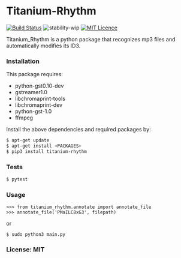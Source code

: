 # Titanium-Rhythm

[![Build Status](https://travis-ci.org/ganesh-k13/titanium-rhythm.svg?branch=master)](https://travis-ci.org/ganesh-k13/titanium-rhythm) ![stability-wip](https://img.shields.io/badge/stability-work_in_progress-lightgrey.svg)  [![MIT Licence](https://badges.frapsoft.com/os/mit/mit.svg?v=103)](https://opensource.org/licenses/mit-license.php)  


Titanium_Rhythm is a python package that recognizes mp3 files and automatically modifies its ID3.

### Installation

This package requires:
- python-gst0.10-dev
- gstreamer1.0
- libchromaprint-tools
- libchromaprint-dev
- python-gst-1.0
- ffmpeg

Install the above dependencies and required packages by:

```sh
$ apt-get update
$ apt-get install <PACKAGES>
$ pip3 install titanium-rhythm
```

### Tests

```sh
$ pytest
```

### Usage

```
>>> from titanium_rhythm.annotate import annotate_file
>>> annotate_file('PMaILC8xG3', filepath)
```
or

```
$ sudo python3 main.py
```
 

### License: MIT

